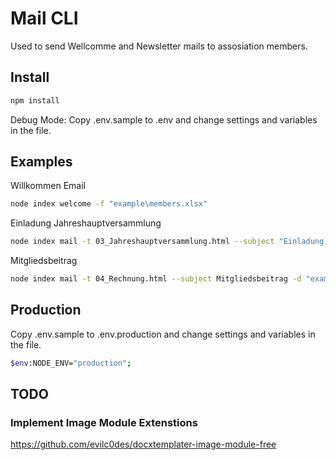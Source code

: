 # Mail CLI

Used to send Wellcomme and Newsletter mails to assosiation members.

## Install

~~~ bash
npm install
~~~

Debug Mode: Copy .env.sample to  .env and change settings and variables in the file.


## Examples

Willkommen Email

~~~ bash
node index welcome -f "example\members.xlsx"
~~~

Einladung Jahreshauptversammlung

~~~ bash
node index mail -t 03_Jahreshauptversammlung.html --subject "Einladung Jahreshauptversammlung" -d "example\letter.docx" -f "example\members.xlsx"  -a -vv
~~~

Mitgliedsbeitrag

~~~ bash
node index mail -t 04_Rechnung.html --subject Mitgliedsbeitrag -d "example\letter.docx" -f "example\members.xlsx" -a  -vv
~~~

## Production

Copy .env.sample to  .env.production and change settings and variables in the file.

~~~ bash
$env:NODE_ENV="production";
~~~

## TODO 

### Implement Image Module Extenstions

https://github.com/evilc0des/docxtemplater-image-module-free